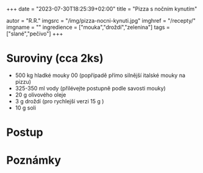 +++
date = "2023-07-30T18:25:39+02:00"
title = "Pizza s nočním kynutím"

autor = "R.R."
imgsrc = "/img/pizza-nocni-kynuti.jpg"
imghref = "/recepty/"
imgname = ""
ingredience = ["mouka","droždí","zelenina"]
tags = ["slané","pečivo"]
+++

# Suroviny (cca 2ks)
- 500 kg hladké mouky 00 (popřípadě přímo silnější italské mouky na pizzu)
- 325-350 ml vody (přilévejte postupně podle savosti mouky)
- 20 g olivového oleje
- 3 g droždí (pro rychlejší verzi 15 g ) 
- 10 g soli

# Postup



# Poznámky

<!--
Recept na těsto na pizzu
Samozřejmě můžete použít i vlastní ozkoušený recept, ale zkuste dodržet postup uvedený výše. Věřte, že uvidíte rozdíl!

nejlepší domácí pizza
odpočívající těsto – porce na jednotlivé na pizzy
Ingredience:

1 kg hladké mouky 00 (popřípadě přímo silnější italské mouky na pizzu)
650-700 ml vody (přilévejte postupně podle savosti mouky)
40 g olivového oleje
3-4 g droždí (úplně stačí, ač lze pro rychlejší verzi použít i 30 g:)
20 g soli
Postup:

Uhněťte těsto – v robotu to potrvá asi 10–15 minut.
Nechte ho asi hodinu zrát při pokojové teplotě, pak promačkejte a schovejte přikryté v uzavíratelné dóze o asi 3x objemu do lednice.
Druhý den rozdělte na cca 250–300gramové porce, vytvarujte ranečky, ty nechte odpočívat v teple nebo chladu alespoň 30 minut – ale lépe hodinu až dvě. Pokud víte, že jich nespotřebujete tolik, můžete část porcí schovat a nechat odpočívat v chladu do dalšího dne – pak už ani není potřeba s tvarováním čekat. Postupně tvarujte a pečte pizzy.
Recept na těsto z kvasu
Na mých obrázcích je použité těsto z kvasu. Na to je potřeba:

150 g tuhého kvasu (předem osvěženého, měl by obsahovat cca 10 g mouky, 50 g vody)
900 g hladké mouky (10 % je možné nahradit celozrnnou pšeničnou či špaldovou)
680 g vody
40 g olivového oleje
20 g soli
Postup je podobný výše uvedenému, jen těsto před ukrytím do lednice nechávám v teple i 2–3 hodiny a občas ho rukama popřekládám. Připravené bochánky pak mohou zůstat na lince i hodinu až dvě.

nejlepší domácí pizza
Pokud se ze zbytku těsta rozhodnete udělat chléb nebo focacciu, musíte je po vytvarování na plechu nebo v ošatce nechat cca 3 hodiny nakynout – až pak upéct, jak je popsáno zde. Přeji úspěšné pečení a hlavně dobrou chuť!

Author: maskrtnica
Filed Under: Chléb a pečivo z droždí, Články

-->
